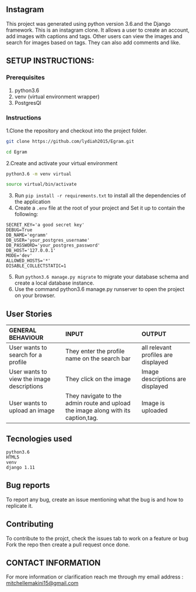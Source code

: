 ## Instagram
This project was generated using python version 3.6.and the Django framework. This is an instagram  clone. It allows a user to create an account, add images with captions and tags. Other users can view the images and search for images based on tags. They can also add comments and like.

## SETUP INSTRUCTIONS:
### Prerequisites
1. python3.6
2. venv (virtual environment wrapper)
3. PostgresQl

### Instructions
1.Clone the repository and checkout into the project folder.
```bash
git clone https://github.com/lydiah2015/Egram.git
```
```bash
cd Egram
```
2.Create and activate your virtual environment
```bash
python3.6 -m venv virtual
```
```bash
source virtual/bin/activate
```
3. Run `pip install -r requirements.txt` to install all the dependencies of the application
4. Create a `.env` file at the root of your project and Set it up to contain the following:
```
SECRET_KEY='a good secret key'
DEBUG=True
DB_NAME='egramm'
DB_USER='your_postgres_username'
DB_PASSWORD='your_postgres_password'
DB_HOST='127.0.0.1'
MODE='dev'
ALLOWED_HOSTS='*'
DISABLE_COLLECTSTATIC=1
```
5. Run `python3.6 manage.py migrate` to migrate your database schema and create a local database instance.
6. Use the command python3.6 manage.py runserver to open the project on your browser.



## User Stories
| GENERAL BEHAVIOUR | INPUT | OUTPUT|
|:------------------|:--------|:-----------|
|User wants to search for a profile| They enter the profile name on the search bar |all relevant profiles are displayed|
|User wants to view the image descriptions|They click on the image |Image descriptions are displayed|
|User wants to upload an image| They navigate to the admin route and upload the image along with its caption,tag.|Image is uploaded|

## Tecnologies used
```
python3.6
HTML5
venv
django 1.11
```

## Bug reports
To report any bug, create an issue mentioning what the bug is and how to replicate it.

## Contributing
To contribute to the projct, check the issues tab to work on a feature or bug
Fork the repo then create a pull request once done.

## CONTACT INFORMATION
For more information or clarification reach me through my email address : mitchellemakini15@gmail.com
